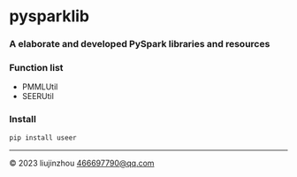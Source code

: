 # pysparklib

### A elaborate and developed PySpark libraries and resources


### Function list

- PMMLUtil
- SEERUtil


### Install
```bash
pip install useer
```

---
&copy; 2023 liujinzhou <466697790@qq.com>